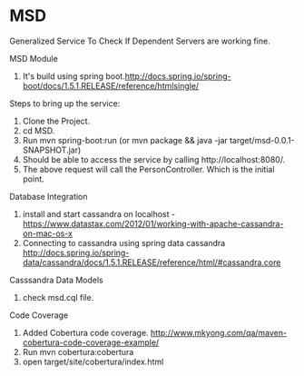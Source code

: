 # MSD

Generalized Service To Check If Dependent Servers are working fine.


MSD Module
1) It's build using spring boot.http://docs.spring.io/spring-boot/docs/1.5.1.RELEASE/reference/htmlsingle/

Steps to bring up the service:
1) Clone the Project.
2) cd MSD.
3) Run mvn spring-boot:run (or mvn package && java -jar target/msd-0.0.1-SNAPSHOT.jar)
4) Should be able to access the service by calling  http://localhost:8080/.
5) The above request will call the PersonController. Which is the initial point.


Database Integration
1) install and start cassandra on localhost - https://www.datastax.com/2012/01/working-with-apache-cassandra-on-mac-os-x
2) Connecting to cassandra using spring data cassandra http://docs.spring.io/spring-data/cassandra/docs/1.5.1.RELEASE/reference/html/#cassandra.core

Casssandra Data Models
1) check msd.cql file.


Code Coverage
1) Added Cobertura code coverage. http://www.mkyong.com/qa/maven-cobertura-code-coverage-example/
2) Run mvn cobertura:cobertura
3) open target/site/cobertura/index.html
